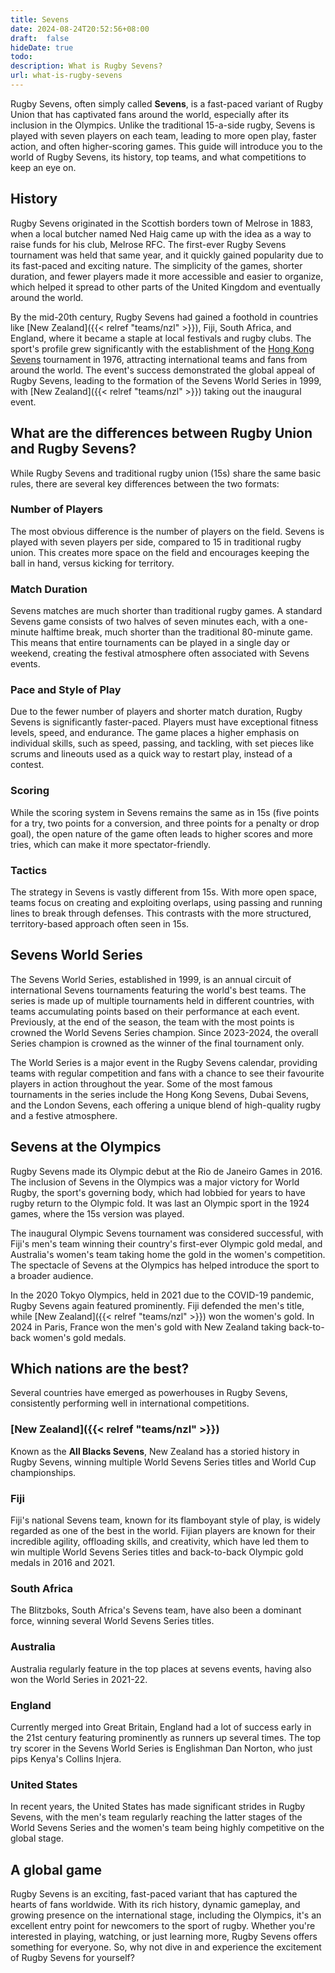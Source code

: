 ```yaml
---
title: Sevens
date: 2024-08-24T20:52:56+08:00
draft:  false
hideDate: true
todo: 
description: What is Rugby Sevens?
url: what-is-rugby-sevens
---
```


Rugby Sevens, often simply called **Sevens**, is a fast-paced variant of Rugby Union that has captivated fans around the world, especially after its inclusion in the Olympics. Unlike the traditional 15-a-side rugby, Sevens is played with seven players on each team, leading to more open play, faster action, and often higher-scoring games. This guide will introduce you to the world of Rugby Sevens, its history, top teams, and what competitions to keep an eye on.

## History

Rugby Sevens originated in the Scottish borders town of Melrose in 1883, when a local butcher named Ned Haig came up with the idea as a way to raise funds for his club, Melrose RFC. The first-ever Rugby Sevens tournament was held that same year, and it quickly gained popularity due to its fast-paced and exciting nature. The simplicity of the games, shorter duration, and fewer players made it more accessible and easier to organize, which helped it spread to other parts of the United Kingdom and eventually around the world.

By the mid-20th century, Rugby Sevens had gained a foothold in countries like [New Zealand]({{< relref "teams/nzl" >}}), Fiji, South Africa, and England, where it became a staple at local festivals and rugby clubs. The sport's profile grew significantly with the establishment of the [Hong Kong Sevens](https://en.wikipedia.org/wiki/Hong_Kong_Sevens) tournament in 1976, attracting international teams and fans from around the world. The event's success demonstrated the global appeal of Rugby Sevens, leading to the formation of the Sevens World Series in 1999, with [New Zealand]({{< relref "teams/nzl" >}}) taking out the inaugural event.

## What are the differences between Rugby Union and Rugby Sevens?

While Rugby Sevens and traditional rugby union (15s) share the same basic rules, there are several key differences between the two formats:

### Number of Players
The most obvious difference is the number of players on the field. Sevens is played with seven players per side, compared to 15 in traditional rugby union. This creates more space on the field and encourages keeping the ball in hand, versus kicking for territory.

### Match Duration
Sevens matches are much shorter than traditional rugby games. A standard Sevens game consists of two halves of seven minutes each, with a one-minute halftime break, much shorter than the traditional 80-minute game. This means that entire tournaments can be played in a single day or weekend, creating the festival atmosphere often associated with Sevens events.

### Pace and Style of Play
Due to the fewer number of players and shorter match duration, Rugby Sevens is significantly faster-paced. Players must have exceptional fitness levels, speed, and endurance. The game places a higher emphasis on individual skills, such as speed, passing, and tackling, with set pieces like scrums and lineouts used as a quick way to restart play, instead of a contest.

### Scoring
While the scoring system in Sevens remains the same as in 15s (five points for a try, two points for a conversion, and three points for a penalty or drop goal), the open nature of the game often leads to higher scores and more tries, which can make it more spectator-friendly.

### Tactics
The strategy in Sevens is vastly different from 15s. With more open space, teams focus on creating and exploiting overlaps, using passing and running lines to break through defenses. This contrasts with the more structured, territory-based approach often seen in 15s.

## Sevens World Series

The Sevens World Series, established in 1999, is an annual circuit of international Sevens tournaments featuring the world's best teams. The series is made up of multiple tournaments held in different countries, with teams accumulating points based on their performance at each event. Previously, at the end of the season, the team with the most points is crowned the World Sevens Series champion. Since 2023-2024, the overall Series champion is crowned as the winner of the final tournament only.

The World Series is a major event in the Rugby Sevens calendar, providing teams with regular competition and fans with a chance to see their favourite players in action throughout the year. Some of the most famous tournaments in the series include the Hong Kong Sevens, Dubai Sevens, and the London Sevens, each offering a unique blend of high-quality rugby and a festive atmosphere.

## Sevens at the Olympics

Rugby Sevens made its Olympic debut at the Rio de Janeiro Games in 2016. The inclusion of Sevens in the Olympics was a major victory for World Rugby, the sport's governing body, which had lobbied for years to have rugby return to the Olympic fold. It was last an Olympic sport in the 1924 games, where the 15s version was played.

The inaugural Olympic Sevens tournament was considered successful, with Fiji's men's team winning their country's first-ever Olympic gold medal, and Australia's women's team taking home the gold in the women's competition. The spectacle of Sevens at the Olympics has helped introduce the sport to a broader audience.

In the 2020 Tokyo Olympics, held in 2021 due to the COVID-19 pandemic, Rugby Sevens again featured prominently. Fiji defended the men's title, while [New Zealand]({{< relref "teams/nzl" >}}) won the women's gold. In 2024 in Paris, France won the men's gold with New Zealand taking back-to-back women's gold medals.

## Which nations are the best?

Several countries have emerged as powerhouses in Rugby Sevens, consistently performing well in international competitions.

### [New Zealand]({{< relref "teams/nzl" >}})
Known as the **All Blacks Sevens**, New Zealand has a storied history in Rugby Sevens, winning multiple World Sevens Series titles and World Cup championships. 

### Fiji
Fiji's national Sevens team, known for its flamboyant style of play, is widely regarded as one of the best in the world. Fijian players are known for their incredible agility, offloading skills, and creativity, which have led them to win multiple World Sevens Series titles and back-to-back Olympic gold medals in 2016 and 2021.

### South Africa
The Blitzboks, South Africa's Sevens team, have also been a dominant force, winning several World Sevens Series titles. 

### Australia
Australia regularly feature in the top places at sevens events, having also won the World Series in 2021-22.

### England
Currently merged into Great Britain, England had a lot of success early in the 21st century featuring prominently as runners up several times. The top try scorer in the Sevens World Series is Englishman Dan Norton, who just pips Kenya's Collins Injera.

### United States
In recent years, the United States has made significant strides in Rugby Sevens, with the men's team regularly reaching the latter stages of the World Sevens Series and the women's team being highly competitive on the global stage.

<!-- ## How to Get Involved

Rugby Sevens is a sport that is accessible to players of all ages and skill levels. Here are some ways to get involved:

    Join a Local Club: Many rugby clubs offer Sevens teams and welcome new players. Joining a club is a great way to learn the game, improve your skills, and meet new people. You can find clubs by searching online or contacting your national rugby union for information on local teams.

    Attend a Sevens Camp: Rugby Sevens camps are a great way to learn the basics of the game in a fun and supportive environment. These camps are often run by experienced players and coaches and are open to players of all skill levels.

    Watch and Learn: Watching Rugby Sevens games, either live or online, is a great way to learn more about the sport. Pay attention to how the game is played, the tactics used, and the skills displayed by the players. Many tournaments are broadcasted internationally, and highlights are widely available online.

    Start a Casual Game: You don’t need a full team or formal equipment to start playing Sevens. A simple touch or tag rugby game with friends can help you get a feel for the sport and build your confidence.

    Participate in Local Tournaments: Many communities host local Sevens tournaments that welcome teams of all abilities. These tournaments provide a fun, competitive environment to test your skills and enjoy the social side of the sport. -->

## A global game

Rugby Sevens is an exciting, fast-paced variant that has captured the hearts of fans worldwide. With its rich history, dynamic gameplay, and growing presence on the international stage, including the Olympics, it's an excellent entry point for newcomers to the sport of rugby. Whether you're interested in playing, watching, or just learning more, Rugby Sevens offers something for everyone. So, why not dive in and experience the excitement of Rugby Sevens for yourself?